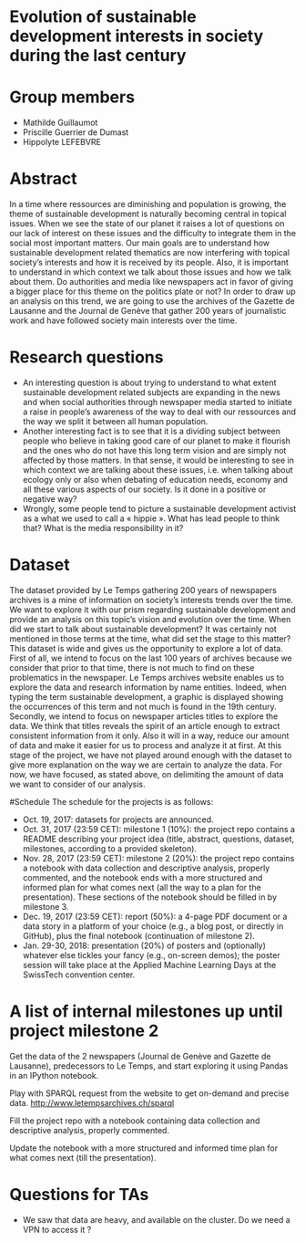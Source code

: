 # Evolution of sustainable development interests in society during the last century

# Group members

- Mathilde Guillaumot
- Priscille Guerrier de Dumast
- Hippolyte LEFEBVRE

# Abstract
In a time where ressources are diminishing and population is growing, the theme of sustainable development is naturally becoming central in topical issues. When we see the state of our planet it raises a lot of questions on our lack of interest on these issues and the difficulty to integrate them in the social most important matters. Our main goals are to understand how sustainable development related thematics are now interfering with topical society’s interests and how it is received by its people. Also, it is important to understand in which context we talk about those issues and how we talk about them. Do authorities and media like newspapers act in favor of giving a bigger place for this theme on the politics plate or not? In order to draw up an analysis on this trend, we are going to use the archives of the Gazette de Lausanne and the Journal de Genève that gather 200 years of journalistic work and have followed society main interests over the time.

# Research questions
- An interesting question is about trying to understand to what extent sustainable development related subjects are expanding in the news and when social authorities through newspaper media started to initiate a raise in people’s awareness of the way to deal with our ressources and the way we split it between all human population. - Another interesting fact is to see that it is a dividing subject between people who believe in taking good care of our planet to make it flourish and the ones who do not have this long term vision and are simply not affected by those matters. In that sense, it would be interesting to see in which context we are talking about these issues, i.e. when talking about ecology only or also when debating of education needs, economy and all these various aspects of our society. Is it done in a positive or negative way?- Wrongly, some people tend to picture a sustainable development activist as a what we used to call a « hippie ». What has lead people to think that? What is the media responsibility in it?

# Dataset
The dataset provided by Le Temps gathering 200 years of newspapers archives is a mine of information on society’s interests trends over the time. We want to explore it with our prism regarding sustainable development and provide an analysis on this topic’s vision and evolution over the time. When did we start to talk about sustainable development? It was certainly not mentioned in those terms at the time, what did set the stage to this matter? This dataset is wide and gives us the opportunity to explore a lot of data. First of all, we intend to focus on the last 100 years of archives because we consider that prior to that time, there is not much to find on these problematics in the newspaper. Le Temps archives website enables us to explore the data and research information by name entities. Indeed, when typing the term sustainable development, a graphic is displayed showing the occurrences of this term and not much is found in the 19th century. Secondly, we intend to focus on newspaper articles titles to explore the data. We think that titles reveals the spirit of an article enough to extract consistent information from it only. Also it will in a way, reduce our amount of data and make it easier for us to process and analyze it at first. 
At this stage of the project, we have not played around enough with the dataset to give more explanation on the way we are certain to analyze the data. For now, we have focused, as stated above, on delimiting the amount of data we want to consider of our analysis.

#Schedule
The schedule for the projects is as follows:

- Oct. 19, 2017: datasets for projects are announced.
- Oct. 31, 2017 (23:59 CET): milestone 1 (10%): the project repo contains a README describing your project idea (title, abstract, questions, dataset, milestones, according to a provided skeleton).
- Nov. 28, 2017 (23:59 CET): milestone 2 (20%): the project repo contains a notebook with data collection and descriptive analysis, properly commented, and the notebook ends with a more structured and informed plan for what comes next (all the way to a plan for the presentation). These sections of the notebook should be filled in by milestone 3.
- Dec. 19, 2017 (23:59 CET): report (50%): a 4-page PDF document or a data story in a platform of your choice (e.g., a blog post, or directly in GitHub), plus the final notebook (continuation of milestone 2).
- Jan. 29-30, 2018: presentation (20%) of posters and (optionally) whatever else tickles your fancy (e.g., on-screen demos); the poster session will take place at the Applied Machine Learning Days at the SwissTech convention center.

# A list of internal milestones up until project milestone 2

Get the data of the 2 newspapers (Journal de Genève and Gazette de Lausanne), predecessors to Le Temps, and start exploring it using Pandas in an IPython notebook.

Play with SPARQL request from the website to get on-demand and precise data.
http://www.letempsarchives.ch/sparql

Fill the project repo with a notebook containing data collection and descriptive analysis, properly commented.

Update the notebook with a more structured and informed time plan for what comes next (till the presentation).


# Questions for TAs

- We saw that data are heavy, and available on the cluster. Do we need a VPN to access it ? 


